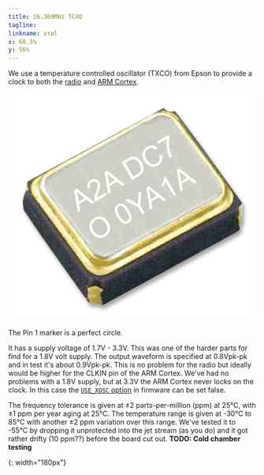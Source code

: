 ```yaml
---
title: 16.369MHz TCXO
tagline:
linkname: xtal
x: 68.5%
y: 56%
---
```


We use a temperature controlled oscillator (TXCO) from Epson to provide
a clock to both the [radio](#radio) and [ARM Cortex](#armcortex).

![image]

The Pin 1 marker is a perfect circle.

It has a supply voltage of 1.7V - 3.3V. This was one of the harder
parts for find for a 1.8V volt supply. The output waveform is
specified at 0.8Vpk-pk and in test it's about 0.9Vpk-pk. This is no problem
for the radio but ideally would be higher for the CLKIN pin of the ARM
Cortex. We've had no problems with a 1.8V supply, but at 3.3V the ARM
Cortex never locks on the clock. In this case the
[`USE_XOSC` option][usexosc] in firmware can be set false.

The frequency tolerance is given at ±2 parts-per-million (ppm) at
25°C, with ±1 ppm per year aging at 25°C. The temperature range is
given at -30°C to 85°C with another ±2 ppm variation over this
range. We've tested it to -55°C by dropping it unprotected into the
jet stream (as you do) and it got rather drifty (10 ppm??) before the
board cut out. **TODO: Cold chamber testing**


[datasheet]: http://www.farnell.com/datasheets/1804154.pdf
[usexosc]: https://github.com/bristol-seds/pico-tracker/blob/master/firmware/inc/hw_config.h#L124

[image]: assets/txco-epson-16369.jpg
{: width="180px"}
